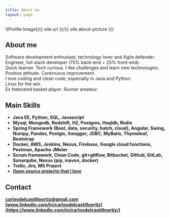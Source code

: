 ```yaml
---
title: About me
layout: page
---
```

![Profile Image]({{ site.url }}/{{ site.about-picture }})

## About me

Software development enthusiast, technology lover and Agile defender.  
Engineer, full stack developer (75% back-end + 25% front-end).  
Quick learner. Tech curious. I like challenges and learn new technologies.  
Positive attitude. Continuous improvement.  
I love coding and clean code, especially in Java and Python.  
Linux for the win.  
Ex federated basket player. Runner amateur.

## Main Skills

* __Java EE, Python, SQL, Javascript__
* __Mysql, Mongodb, Redshift, H2, Postgres, Hsqldb, Redis__
* __Spring Framework (Boot, data, security, batch, cloud), Angular, Swing, Numpy, Pandas, Postgis, Swagger, JDBC, MyBatis, Thymeleaf, Bootstrap__
* __Docker, AWS, Jenkins, Nexus, Firebase, Google cloud functions, Postman, Apache JMeter__
* __Scrum framework, Clean Code, git+gitflow, Bitbucket, Github, GitLab, Sonarqube, Nexus (pip, maven, docker)__
* __Trello, Jira, MS Project__
* __[Open source projects that I love](https://bit.ly/projects-i-love)__

## Contact

__[carlosdelcastilloortiz@gmail.com](mailto:carlosdelcastilloortiz@gmail.com)__  
__[www.linkedin.com/in/carlosdelcastilloortiz](https://www.linkedin.com/in/carlosdelcastilloortiz/)__  